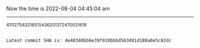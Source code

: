 Now the time is 2022-08-04 04:45:04 am

---

<small>411127543216515436201372470031618</small>

```txt

Latest commit SHA is: 4e48340bbbe39f910bbbd563d81d188a0e5c82dc
```
